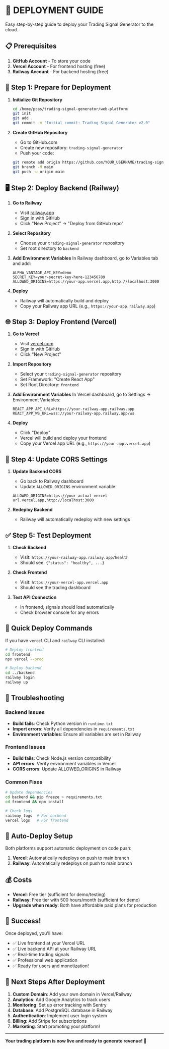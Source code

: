 # 🚀 DEPLOYMENT GUIDE

Easy step-by-step guide to deploy your Trading Signal Generator to the cloud.

## 📋 Prerequisites

1. **GitHub Account** - To store your code
2. **Vercel Account** - For frontend hosting (free)
3. **Railway Account** - For backend hosting (free)

## 🔧 Step 1: Prepare for Deployment

1. **Initialize Git Repository**
   ```bash
   cd /home/pcas/trading-signal-generator/web-platform
   git init
   git add .
   git commit -m "Initial commit: Trading Signal Generator v2.0"
   ```

2. **Create GitHub Repository**
   - Go to GitHub.com
   - Create new repository: `trading-signal-generator`
   - Push your code:
   ```bash
   git remote add origin https://github.com/YOUR_USERNAME/trading-signal-generator.git
   git branch -M main
   git push -u origin main
   ```

## 🖥️ Step 2: Deploy Backend (Railway)

1. **Go to Railway**
   - Visit [railway.app](https://railway.app)
   - Sign in with GitHub
   - Click "New Project" → "Deploy from GitHub repo"

2. **Select Repository**
   - Choose your `trading-signal-generator` repository
   - Set root directory to `backend`

3. **Add Environment Variables**
   In Railway dashboard, go to Variables tab and add:
   ```
   ALPHA_VANTAGE_API_KEY=demo
   SECRET_KEY=your-secret-key-here-123456789
   ALLOWED_ORIGINS=https://your-app.vercel.app,http://localhost:3000
   ```

4. **Deploy**
   - Railway will automatically build and deploy
   - Copy your Railway app URL (e.g., `https://your-app.railway.app`)

## 🌐 Step 3: Deploy Frontend (Vercel)

1. **Go to Vercel**
   - Visit [vercel.com](https://vercel.com)
   - Sign in with GitHub
   - Click "New Project"

2. **Import Repository**
   - Select your `trading-signal-generator` repository
   - Set Framework: "Create React App"
   - Set Root Directory: `frontend`

3. **Add Environment Variables**
   In Vercel dashboard, go to Settings → Environment Variables:
   ```
   REACT_APP_API_URL=https://your-railway-app.railway.app
   REACT_APP_WS_URL=wss://your-railway-app.railway.app/ws
   ```

4. **Deploy**
   - Click "Deploy"
   - Vercel will build and deploy your frontend
   - Copy your Vercel app URL (e.g., `https://your-app.vercel.app`)

## 🔗 Step 4: Update CORS Settings

1. **Update Backend CORS**
   - Go back to Railway dashboard
   - Update `ALLOWED_ORIGINS` environment variable:
   ```
   ALLOWED_ORIGINS=https://your-actual-vercel-url.vercel.app,http://localhost:3000
   ```

2. **Redeploy Backend**
   - Railway will automatically redeploy with new settings

## ✅ Step 5: Test Deployment

1. **Check Backend**
   - Visit: `https://your-railway-app.railway.app/health`
   - Should see: `{"status": "healthy", ...}`

2. **Check Frontend**
   - Visit: `https://your-vercel-app.vercel.app`
   - Should see the trading dashboard

3. **Test API Connection**
   - In frontend, signals should load automatically
   - Check browser console for any errors

## 🎯 Quick Deploy Commands

If you have `vercel` CLI and `railway` CLI installed:

```bash
# Deploy frontend
cd frontend
npx vercel --prod

# Deploy backend  
cd ../backend
railway login
railway up
```

## 🚨 Troubleshooting

### Backend Issues
- **Build fails**: Check Python version in `runtime.txt`
- **Import errors**: Verify all dependencies in `requirements.txt`
- **Environment variables**: Ensure all variables are set in Railway

### Frontend Issues
- **Build fails**: Check Node.js version compatibility
- **API errors**: Verify environment variables in Vercel
- **CORS errors**: Update ALLOWED_ORIGINS in Railway

### Common Fixes
```bash
# Update dependencies
cd backend && pip freeze > requirements.txt
cd frontend && npm install

# Check logs
railway logs  # For backend
vercel logs   # For frontend
```

## 🔄 Auto-Deploy Setup

Both platforms support automatic deployment on code push:

1. **Vercel**: Automatically redeploys on push to main branch
2. **Railway**: Automatically redeploys on push to main branch

## 💰 Costs

- **Vercel**: Free tier (sufficient for demo/testing)
- **Railway**: Free tier with 500 hours/month (sufficient for demo)
- **Upgrade when ready**: Both have affordable paid plans for production

## 🎉 Success!

Once deployed, you'll have:
- ✅ Live frontend at your Vercel URL
- ✅ Live backend API at your Railway URL  
- ✅ Real-time trading signals
- ✅ Professional web application
- ✅ Ready for users and monetization!

## 📱 Next Steps After Deployment

1. **Custom Domain**: Add your own domain in Vercel/Railway
2. **Analytics**: Add Google Analytics to track users
3. **Monitoring**: Set up error tracking with Sentry
4. **Database**: Add PostgreSQL database in Railway
5. **Authentication**: Implement user login system
6. **Billing**: Add Stripe for subscriptions
7. **Marketing**: Start promoting your platform!

---

**Your trading platform is now live and ready to generate revenue! 🚀**
